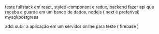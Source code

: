 teste fullstack em react, styled-component e redux, backend fazer api que receba e guarde em um banco de dados, nodejs ( next é preferível) mysql/postgress

add: subir a aplicação em um servidor online para teste ( firebase )